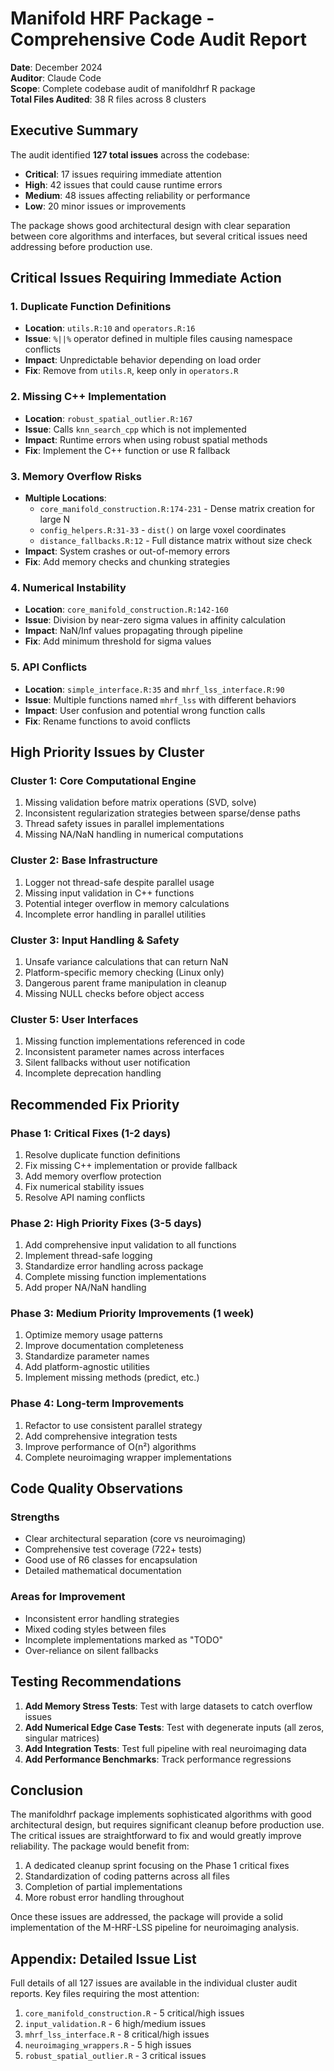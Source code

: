 # Manifold HRF Package - Comprehensive Code Audit Report

**Date**: December 2024  
**Auditor**: Claude Code  
**Scope**: Complete codebase audit of manifoldhrf R package  
**Total Files Audited**: 38 R files across 8 clusters  

## Executive Summary

The audit identified **127 total issues** across the codebase:
- **Critical**: 17 issues requiring immediate attention
- **High**: 42 issues that could cause runtime errors  
- **Medium**: 48 issues affecting reliability or performance
- **Low**: 20 minor issues or improvements

The package shows good architectural design with clear separation between core algorithms and interfaces, but several critical issues need addressing before production use.

## Critical Issues Requiring Immediate Action

### 1. **Duplicate Function Definitions**
- **Location**: `utils.R:10` and `operators.R:16`
- **Issue**: `%||%` operator defined in multiple files causing namespace conflicts
- **Impact**: Unpredictable behavior depending on load order
- **Fix**: Remove from `utils.R`, keep only in `operators.R`

### 2. **Missing C++ Implementation**
- **Location**: `robust_spatial_outlier.R:167`
- **Issue**: Calls `knn_search_cpp` which is not implemented
- **Impact**: Runtime errors when using robust spatial methods
- **Fix**: Implement the C++ function or use R fallback

### 3. **Memory Overflow Risks**
- **Multiple Locations**: 
  - `core_manifold_construction.R:174-231` - Dense matrix creation for large N
  - `config_helpers.R:31-33` - `dist()` on large voxel coordinates
  - `distance_fallbacks.R:12` - Full distance matrix without size check
- **Impact**: System crashes or out-of-memory errors
- **Fix**: Add memory checks and chunking strategies

### 4. **Numerical Instability**
- **Location**: `core_manifold_construction.R:142-160`
- **Issue**: Division by near-zero sigma values in affinity calculation
- **Impact**: NaN/Inf values propagating through pipeline
- **Fix**: Add minimum threshold for sigma values

### 5. **API Conflicts**
- **Location**: `simple_interface.R:35` and `mhrf_lss_interface.R:90`
- **Issue**: Multiple functions named `mhrf_lss` with different behaviors
- **Impact**: User confusion and potential wrong function calls
- **Fix**: Rename functions to avoid conflicts

## High Priority Issues by Cluster

### Cluster 1: Core Computational Engine
1. Missing validation before matrix operations (SVD, solve)
2. Inconsistent regularization strategies between sparse/dense paths
3. Thread safety issues in parallel implementations
4. Missing NA/NaN handling in numerical computations

### Cluster 2: Base Infrastructure  
1. Logger not thread-safe despite parallel usage
2. Missing input validation in C++ functions
3. Potential integer overflow in memory calculations
4. Incomplete error handling in parallel utilities

### Cluster 3: Input Handling & Safety
1. Unsafe variance calculations that can return NaN
2. Platform-specific memory checking (Linux only)
3. Dangerous parent frame manipulation in cleanup
4. Missing NULL checks before object access

### Cluster 5: User Interfaces
1. Missing function implementations referenced in code
2. Inconsistent parameter names across interfaces
3. Silent fallbacks without user notification
4. Incomplete deprecation handling

## Recommended Fix Priority

### Phase 1: Critical Fixes (1-2 days)
1. Resolve duplicate function definitions
2. Fix missing C++ implementation or provide fallback
3. Add memory overflow protection
4. Fix numerical stability issues
5. Resolve API naming conflicts

### Phase 2: High Priority Fixes (3-5 days)
1. Add comprehensive input validation to all functions
2. Implement thread-safe logging
3. Standardize error handling across package
4. Complete missing function implementations
5. Add proper NA/NaN handling

### Phase 3: Medium Priority Improvements (1 week)
1. Optimize memory usage patterns
2. Improve documentation completeness
3. Standardize parameter names
4. Add platform-agnostic utilities
5. Implement missing methods (predict, etc.)

### Phase 4: Long-term Improvements
1. Refactor to use consistent parallel strategy
2. Add comprehensive integration tests
3. Improve performance of O(n²) algorithms
4. Complete neuroimaging wrapper implementations

## Code Quality Observations

### Strengths
- Clear architectural separation (core vs neuroimaging)
- Comprehensive test coverage (722+ tests)
- Good use of R6 classes for encapsulation
- Detailed mathematical documentation

### Areas for Improvement
- Inconsistent error handling strategies
- Mixed coding styles between files
- Incomplete implementations marked as "TODO"
- Over-reliance on silent fallbacks

## Testing Recommendations

1. **Add Memory Stress Tests**: Test with large datasets to catch overflow issues
2. **Add Numerical Edge Case Tests**: Test with degenerate inputs (all zeros, singular matrices)
3. **Add Integration Tests**: Test full pipeline with real neuroimaging data
4. **Add Performance Benchmarks**: Track performance regressions

## Conclusion

The manifoldhrf package implements sophisticated algorithms with good architectural design, but requires significant cleanup before production use. The critical issues are straightforward to fix and would greatly improve reliability. The package would benefit from:

1. A dedicated cleanup sprint focusing on the Phase 1 critical fixes
2. Standardization of coding patterns across all files
3. Completion of partial implementations
4. More robust error handling throughout

Once these issues are addressed, the package will provide a solid implementation of the M-HRF-LSS pipeline for neuroimaging analysis.

## Appendix: Detailed Issue List

Full details of all 127 issues are available in the individual cluster audit reports. Key files requiring the most attention:

1. `core_manifold_construction.R` - 5 critical/high issues
2. `input_validation.R` - 6 high/medium issues  
3. `mhrf_lss_interface.R` - 8 critical/high issues
4. `neuroimaging_wrappers.R` - 5 high issues
5. `robust_spatial_outlier.R` - 3 critical issues